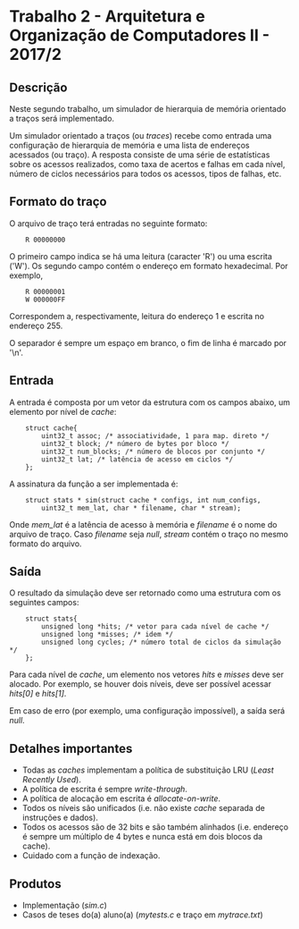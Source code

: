 # Trabalho 2 - Arquitetura e Organização de Computadores II - 2017/2

## Descrição

Neste segundo trabalho, um simulador de hierarquia de memória orientado a traços será implementado. 

Um simulador orientado a traços (ou _traces_) recebe como entrada uma configuração de hierarquia de memória e uma lista de endereços acessados (ou traço). A resposta consiste de uma série de estatísticas sobre os acessos realizados, como taxa de acertos e falhas em cada nível, número de ciclos necessários para todos os acessos, tipos de falhas, etc.

## Formato do traço

O arquivo de traço terá entradas no seguinte formato:

        R 00000000

O primeiro campo indica se há uma leitura (caracter 'R') ou uma escrita ('W'). Os segundo campo contém o endereço em formato hexadecimal. Por exemplo,

        R 00000001
        W 000000FF

Correspondem a, respectivamente, leitura do endereço 1 e escrita no endereço 255. 

O separador é sempre um espaço em branco, o fim de linha é marcado por '\n'.

## Entrada

A entrada é composta por um vetor da estrutura com os campos abaixo, um elemento por nível de _cache_:

        struct cache{
            uint32_t assoc; /* associatividade, 1 para map. direto */
            uint32_t block; /* número de bytes por bloco */
            uint32_t num_blocks; /* número de blocos por conjunto */
            uint32_t lat; /* latência de acesso em ciclos */
        };

A assinatura da função a ser implementada é:

        struct stats * sim(struct cache * configs, int num_configs, 
            uint32_t mem_lat, char * filename, char * stream);

Onde _mem\_lat_ é a latência de acesso à memória e _filename_ é o nome do arquivo de traço. Caso _filename_ seja _null_, _stream_ contém o traço no mesmo formato do arquivo.

## Saída

O resultado da simulação deve ser retornado como uma estrutura com os seguintes campos:

        struct stats{
            unsigned long *hits; /* vetor para cada nível de cache */
            unsigned long *misses; /* idem */
            unsigned long cycles; /* número total de ciclos da simulação */
        };

Para cada nível de _cache_, um elemento nos vetores _hits_ e _misses_ deve ser alocado. Por exemplo, se houver dois níveis, deve ser possível acessar _hits[0]_ e _hits[1]_.

Em caso de erro (por exemplo, uma configuração impossível), a saída será _null_.

## Detalhes importantes

- Todas as _caches_ implementam a política de substituição LRU (_Least Recently Used_).
- A política de escrita é sempre _write-through_.
- A política de alocação em escrita é _allocate-on-write_.
- Todos os níveis são unificados (i.e. não existe _cache_ separada de instruções e dados).
- Todos os acessos são de 32 bits e são também alinhados (i.e. endereço é sempre um múltiplo de 4 bytes e nunca está em dois blocos da cache).
- Cuidado com a função de indexação.

## Produtos

* Implementação (*sim.c*)
* Casos de teses do(a) aluno(a) (*mytests.c* e traço em *mytrace.txt*)


